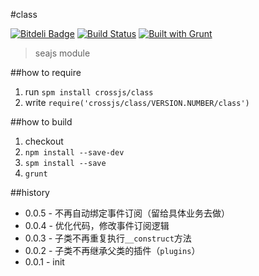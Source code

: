 #class

[![Bitdeli Badge](https://d2weczhvl823v0.cloudfront.net/crossjs/class/trend.png)](https://bitdeli.com/free "Bitdeli Badge")
[![Build Status](https://api.travis-ci.org/crossjs/class.png?branch=master)](http://travis-ci.org/crossjs/class)
[![Built with Grunt](https://cdn.gruntjs.com/builtwith.png)](http://gruntjs.com/)

 > seajs module

##how to require

1. run `spm install crossjs/class`
1. write `require('crossjs/class/VERSION.NUMBER/class')`

##how to build

1. checkout
1. `npm install --save-dev`
1. `spm install --save`
1. `grunt`

##history

- 0.0.5 - 不再自动绑定事件订阅（留给具体业务去做）
- 0.0.4 - 优化代码，修改事件订阅逻辑
- 0.0.3 - 子类不再重复执行`__construct`方法
- 0.0.2 - 子类不再继承父类的插件（`plugins`）
- 0.0.1 - init

